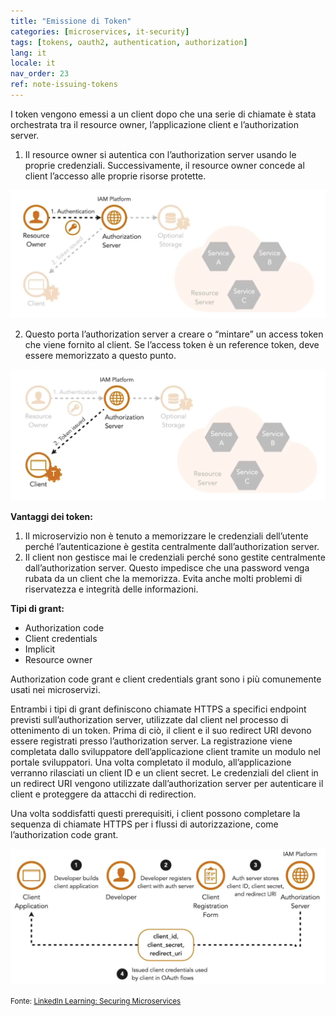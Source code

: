 ```yaml
---
title: "Emissione di Token"
categories: [microservices, it-security]
tags: [tokens, oauth2, authentication, authorization]
lang: it
locale: it
nav_order: 23
ref: note-issuing-tokens
---
```

I token vengono emessi a un client dopo che una serie di chiamate è stata orchestrata tra il resource owner, l’applicazione client e l’authorization server.

1. Il resource owner si autentica con l’authorization server usando le proprie credenziali. Successivamente, il resource owner concede al client l’accesso alle proprie risorse protette.  

![Emissione di Token Passo 1](../../../assets/images/notes/token-based-security-standards/issuing-tokens/issuing-step1.png)

2. Questo porta l’authorization server a creare o “mintare” un access token che viene fornito al client. Se l’access token è un reference token, deve essere memorizzato a questo punto.  

![Emissione di Token Passo 2](../../../assets/images/notes/token-based-security-standards/issuing-tokens/issuing-step2.png)

**Vantaggi dei token:**

1. Il microservizio non è tenuto a memorizzare le credenziali dell’utente perché l’autenticazione è gestita centralmente dall’authorization server.  
2. Il client non gestisce mai le credenziali perché sono gestite centralmente dall’authorization server. Questo impedisce che una password venga rubata da un client che la memorizza. Evita anche molti problemi di riservatezza e integrità delle informazioni.  

**Tipi di grant:**

- Authorization code  
- Client credentials  
- Implicit  
- Resource owner  

Authorization code grant e client credentials grant sono i più comunemente usati nei microservizi.

Entrambi i tipi di grant definiscono chiamate HTTPS a specifici endpoint previsti sull’authorization server, utilizzate dal client nel processo di ottenimento di un token. Prima di ciò, il client e il suo redirect URI devono essere registrati presso l’authorization server. La registrazione viene completata dallo sviluppatore dell’applicazione client tramite un modulo nel portale sviluppatori. Una volta completato il modulo, all’applicazione verranno rilasciati un client ID e un client secret. Le credenziali del client in un redirect URI vengono utilizzate dall’authorization server per autenticare il client e proteggere da attacchi di redirection.  

Una volta soddisfatti questi prerequisiti, i client possono completare la sequenza di chiamate HTTPS per i flussi di autorizzazione, come l’authorization code grant.  

![Flusso di Emissione dei Token](../../../assets/images/notes/token-based-security-standards/issuing-tokens/issuing-flow.png)

<small> Fonte: [LinkedIn Learning: Securing Microservices](https://www.linkedin.com/learning/microservices-security/securing-microservices?contextUrn=urn%3Ali%3AlyndaLearningPath%3A645bcd56498e6459e79b3c71&resume=false&u=57075649)</small>